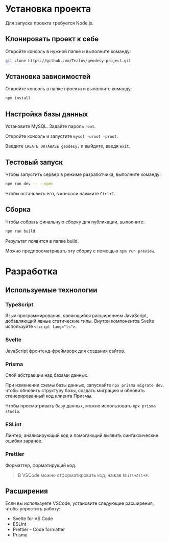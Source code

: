 # Установка проекта

Для запуска проекта требуется Node.js.

## Клонировать проект к себе

Откройте консоль в нужной папке и выполните команду:

```bash
git clone https://github.com/Teatov/geodesy-project.git
```

## Установка зависимостей

Откройте консоль в папке проекта и выполните команду:

```bash
npm install
```

## Настройка базы данных

Установите MySQL. Задайте пароль `root`.

Откройте консоль и запустите `mysql -uroot -proot`.

Введите `CREATE DATABASE geodesy;` и выйдите, введя `exit`.

## Тестовый запуск

Чтобы запустить сервер в режиме разработчика, выполните команду:

```bash
npm run dev -- --open
```

Чтобы остановить его, в консоли нажмите `Ctrl+C`.

## Сборка

Чтобы собрать финальную сборку для публикации, выполните:

```bash
npm run build
```

Результат появится в папке build.

Можно предпросматривать эту сборку с помощью `npm run preview`.

# Разработка

## Используемые технологии

### TypeScript

Язык программирования, являющийся расширением JavaScript, добавляющий явные статические типы.
Внутри компонентов Svelte используйте `<script lang="ts">`.

### Svelte

JavaScript фронтенд-фреймворк для создания сайтов.

### Prisma

Слой абстракции над базами данных.

При изменении схемы базы данных, запускайте `npx prisma migrate dev`, чтобы обновить структуру базы, создать миграцию и обновить сгенерированный код клиента Призмы.

Чтобы просматривать базу данных, можно использовать `npx prisma studio`.

### ESLint

Линтер, анализирующий код и помогающий выявить синтаксические ошибки заранее.

### Prettier

Форматтер, форматирущий код.

> В VSCode можно отформатировать код, нажав `Shift+Alt+F`.

## Расширения

Если вы используете VSCode, установите следующие расширения, чтобы упростить работу:

- Svelte for VS Code
- ESLint
- Prettier - Code formatter
- Prisma
